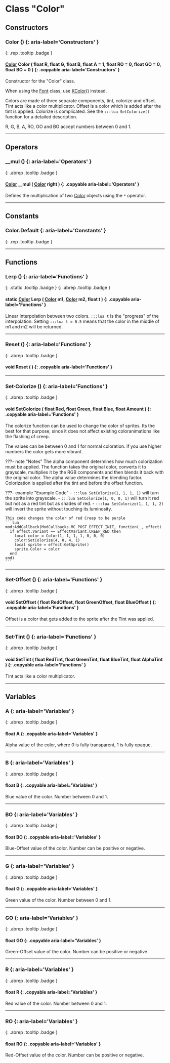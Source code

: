 # Class "Color"
## Constructors
### Color () {: aria-label='Constructors' }
[ ](#){: .rep .tooltip .badge }
#### [Color](Color.md) Color ( float R, float G, float B, float A = 1, float RO = 0, float GO = 0, float BO = 0 ) {: .copyable aria-label='Constructors' }

Constructor for the "Color" class.

When using the [Font](Font.md) class, use [KColor()](KColor.md) instead.

Colors are made of three separate components, tint, colorize and offset. Tint acts like a color multiplicator. Offset is a color which is added after the tint is applied. Colorize is complicated. See the `:::lua SetColorize()` function for a detailed description.

R, G, B, A, RO, GO and BO accept numbers between 0 and 1.
___
## Operators
### __mul () {: aria-label='Operators' }
[ ](#){: .abrep .tooltip .badge }
#### [Color](Color.md) __mul ( [Color](Color.md) right ) {: .copyable aria-label='Operators' }

Defines the multiplication of two [Color](Color.md) objects using the `*` operator.
___
## Constants
### Color.Default {: aria-label='Constants' }
[ ](#){: .rep .tooltip .badge }
___
## Functions
### Lerp () {: aria-label='Functions' }
[ ](#){: .static .tooltip .badge } [ ](#){: .abrep .tooltip .badge }
#### static [Color](Color.md) Lerp ( [Color](Color.md) m1, [Color](Color.md) m2, float t ) {: .copyable aria-label='Functions' }

Linear Interpolation between two colors. `:::lua t` is the "progress" of the interpolation. Setting `:::lua t = 0.5` means that the color in the middle of m1 and m2 will be returned.
___
### Reset () {: aria-label='Functions' }
[ ](#){: .abrep .tooltip .badge }
#### void Reset ( ) {: .copyable aria-label='Functions' }

___
### Set·Colorize () {: aria-label='Functions' }
[ ](#){: .abrep .tooltip .badge }
#### void SetColorize ( float Red, float Green, float Blue, float Amount ) {: .copyable aria-label='Functions' }

The colorize function can be used to change the color of sprites. Its the best for that purpose, since it does not affect existing coloranimations like the flashing of creep.

The values can be between 0 and 1 for normal coloration. if you use higher numbers the color gets more vibrant.

???- note "Notes"
    The alpha component determines how much colorization must be applied. The function takes the original color, converts it to grayscale, multiplies it by the RGB components and then blends it back with the original color. The alpha value determines the blending factor.
    Colorization is applied after the tint and before the offset function.

???- example "Example Code"
    - `:::lua SetColorize(1, 1, 1, 1)` will turn the sprite into grayscale.
    - `:::lua SetColorize(1, 0, 0, 1)` will turn it red but not as a red tint but as shades of red.
    - `:::lua SetColorize(1, 1, 1, 2)` will invert the sprite without touching its luminosity.

    This code changes the color of red Creep to be purple
    ```lua
    mod:AddCallback(ModCallbacks.MC_POST_EFFECT_INIT, function(_, effect)
      if effect.Variant == EffectVariant.CREEP_RED then
        local color = Color(1, 1, 1, 1, 0, 0, 0)
        color:SetColorize(4, 0, 4, 1)
        local sprite = effect:GetSprite()
        sprite.Color = color
      end
    end)
    ```

___
### Set·Offset () {: aria-label='Functions' }
[ ](#){: .abrep .tooltip .badge }
#### void SetOffset ( float RedOffset, float GreenOffset, float BlueOffset ) {: .copyable aria-label='Functions' }

Offset is a color that gets added to the sprite after the Tint was applied.
___
### Set·Tint () {: aria-label='Functions' }
[ ](#){: .abrep .tooltip .badge }
#### void SetTint ( float RedTint, float GreenTint, float BlueTint, float AlphaTint ) {: .copyable aria-label='Functions' }

Tint acts like a color multiplicator.
___
## Variables
### A {: aria-label='Variables' }
[ ](#){: .abrep .tooltip .badge }
#### float A  {: .copyable aria-label='Variables' }
Alpha value of the color, where 0 is fully transparent, 1 is fully opaque.
___
### B {: aria-label='Variables' }
[ ](#){: .abrep .tooltip .badge }
#### float B  {: .copyable aria-label='Variables' }
Blue value of the color. Number between 0 and 1.
___
### BO {: aria-label='Variables' }
[ ](#){: .abrep .tooltip .badge }
#### float BO  {: .copyable aria-label='Variables' }
Blue-Offset value of the color. Number can be positive or negative.

___
### G {: aria-label='Variables' }
[ ](#){: .abrep .tooltip .badge }
#### float G  {: .copyable aria-label='Variables' }
Green value of the color. Number between 0 and 1.

___
### GO {: aria-label='Variables' }
[ ](#){: .abrep .tooltip .badge }
#### float GO  {: .copyable aria-label='Variables' }
Green-Offset value of the color. Number can be positive or negative.

___
### R {: aria-label='Variables' }
[ ](#){: .abrep .tooltip .badge }
#### float R  {: .copyable aria-label='Variables' }
Red value of the color. Number between 0 and 1.

___
### RO {: aria-label='Variables' }
[ ](#){: .abrep .tooltip .badge }
#### float RO  {: .copyable aria-label='Variables' }
Red-Offset value of the color. Number can be positive or negative.
